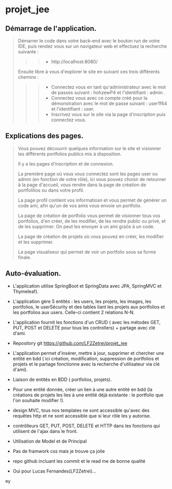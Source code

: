 # projet_jee

## Démarrage de l'application. 

> Démarrer le code dans votre back-end avec le bouton run de votre IDE, puis rendez vous sur un navigateur web et effectuez la recherche suivante : 
> > > - http://localhost:8080/
> 
> Ensuite libre à vous d'explorer le site en suivant ces trois différents chemins : 
> 
> > > - Connectez vous en tant qu'administrateur avec le mot de passes suivant : hohzewP4 et l'identifiant : admin .
> > > - Connectez vous avec ce compte créé pour la démonstration avec le mot de passe suivant : user1f64 et l'identifiant : user.
> > > - Inscrivez vous sur le site via la page d'inscription puis connectez vous. 
> > > 
> 
## Explications des pages. 

> Vous pouvez découvrir quelques information sur le site et visionner les différents portfolios publics mis à disposition.
> 
> Il y a les pages d'inscription et de connexion.
> 
> La première page où vous vous connectez sont les pages user ou admin (en fonction de votre rôle), ici vous pouvez choisir de retourner à la page d'accueil, vous rendre dans la page de création de portfolilios ou dans votre profil.
> 
> La page profil contient vos informatiosn et vous permet de générer un code ami, afin qu'un de vos amis vous envoie un portfolio. 
> 
> La page de création de portfolio vous permet de visionner tous vos portfolios, d'en créer, de les modifier, de les rendre public ou privé, et de les supprimer. On peut les envoyer à un ami graĉe à un code. 
> 
> La page de création de projets où vous pouvez en créer, les modifier et les supprimer.
> 
> La page visualiseur qui permet de voir un portfolio sous sa forme finale. 
> 
## Auto-évaluation. 

- L'application utilise SpringBoot et SpringData avec JPA, SpringMVC et Thymeleaf).
- L'application gère 5 entités : les users, les projets, les images, les portfolios, le userSécurity et des tables liant les projets aux portfolios et les portfolios aux users. Celle-ci contient 2 relations N-N.
- L'application fournit les fonctions d'un CRUD ( avec les métodes GET, PUT, POST et DELETE pour tous les controllers) + partage avec clé d'ami.
- Repository git https://github.com/LF2Zetrei/projet_jee

- L'application permet d'insérer, mettre à jour, supprimer et chercher une entité en bdd ( ici création, modification, suppression de portfolios et projets et le partage fonctionne avec la recherche d'utilisateur via clé d'ami).
- Liaison de entités en BDD ( portfolios, projets).
- Pour une entité donnée, créer un lien à une autre entité en bdd (la créations  de projets les lies à une entité déjà existante : le portfolio que l'on souhaite modifier !).
- design MVC, tous nos templates ne sont accessible qu'avec des requêtes http et ne sont accessible que si leur rôle les y autorise.
- contrôlleurs GET, PUT, POST, DELETE et HTTP dans les fonctions qui utilisent de l'ajax dans le front.
- Utilisation de Model et de Principal

- Pas de framwork css mais je trouve ça jolie
- repo github incluant les commit et le read me de bonne qualité
- Oui pour Lucas Fernandes(LF2Zetrei)...

ey